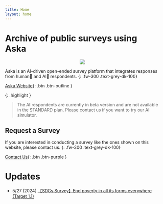```yaml
---
title: Home
layout: home
---
```


# Archive of public surveys using <b>Aska</b>
<!-- {: .text-purple-000} -->

<div style="text-align: center;">
<img src="../assets/images/Aska_flow.svg" id="Aska-svg">
</div>

Aska is an AI-driven open-ended survey platform that integrates responses from human👫 and AI🤖 respondents.
{: .fw-300 .text-grey-dk-100}

[Aska Website](https://aska.systems){: .btn .btn-outline }

{: .highlight }
> The AI respondents are currently in beta version and are not available in the STANDARD plan. Please contact us if you want to try our AI simulator.

## Request a Survey
If you are interested in conducting a survey like the ones shown on this website, please contact us.
{: .fw-300 .text-grey-dk-100}

[Contact Us](https://aska-intelligence.com/#contact){: .btn .btn-purple }
<!-- {: .d-md-none .d-inline-block } -->


# Updates

- 5/27 (2024) [【SDGs Survey】End poverty in all its forms everywhere (Target 1.1) ](posts/SDGs-Survey-Target-1-1)

<!-- [Request a Survey](https://just-the-docs.com){: .btn .btn-outline } -->
<!-- [About Us](https://aska-intelligence.com){: .btn .btn-outline } -->
